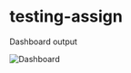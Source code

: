 # testing-assign
Dashboard output

![Dashboard](https://github.com/ChabbiNitnaware/testing-assign/assets/127964013/df8e6895-fbf8-4712-9a06-935be125f01f)
